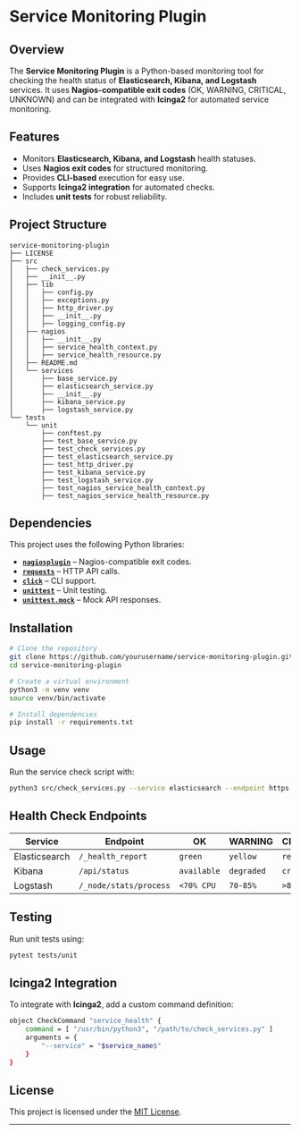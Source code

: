 # Service Monitoring Plugin

## Overview

The **Service Monitoring Plugin** is a Python-based monitoring tool for checking the health status of **Elasticsearch, Kibana, and Logstash** services. It uses **Nagios-compatible exit codes** (OK, WARNING, CRITICAL, UNKNOWN) and can be integrated with **Icinga2** for automated service monitoring.

## Features
- Monitors **Elasticsearch, Kibana, and Logstash** health statuses.
- Uses **Nagios exit codes** for structured monitoring.
- Provides **CLI-based** execution for easy use.
- Supports **Icinga2 integration** for automated checks.
- Includes **unit tests** for robust reliability.

## Project Structure

```
service-monitoring-plugin
├── LICENSE
├── src
│   ├── check_services.py
│   ├── __init__.py
│   ├── lib
│   │   ├── config.py
│   │   ├── exceptions.py
│   │   ├── http_driver.py
│   │   ├── __init__.py
│   │   ├── logging_config.py
│   ├── nagios
│   │   ├── __init__.py
│   │   ├── service_health_context.py
│   │   ├── service_health_resource.py
│   ├── README.md
│   └── services
│       ├── base_service.py
│       ├── elasticsearch_service.py
│       ├── __init__.py
│       ├── kibana_service.py
│       ├── logstash_service.py
└── tests
    └── unit
        ├── conftest.py
        ├── test_base_service.py
        ├── test_check_services.py
        ├── test_elasticsearch_service.py
        ├── test_http_driver.py
        ├── test_kibana_service.py
        ├── test_logstash_service.py
        ├── test_nagios_service_health_context.py
        ├── test_nagios_service_health_resource.py
```

## Dependencies

This project uses the following Python libraries:
- **[`nagiosplugin`](https://pypi.org/project/nagiosplugin/)** – Nagios-compatible exit codes.
- **[`requests`](https://pypi.org/project/requests/)** – HTTP API calls.
- **[`click`](https://pypi.org/project/click/)** – CLI support.
- **[`unittest`](https://docs.python.org/3/library/unittest.html)** – Unit testing.
- **[`unittest.mock`](https://docs.python.org/3/library/unittest.mock.html)** – Mock API responses.

## Installation

```sh
# Clone the repository
git clone https://github.com/yourusername/service-monitoring-plugin.git
cd service-monitoring-plugin

# Create a virtual environment
python3 -m venv venv
source venv/bin/activate

# Install dependencies
pip install -r requirements.txt
```

## Usage

Run the service check script with:
```sh
python3 src/check_services.py --service elasticsearch --endpoint https://localhost:9200 --user elastic --password changeme
```
## Health Check Endpoints

| Service          | Endpoint                  | OK           | WARNING     | CRITICAL   | UNKNOWN       |
|-----------------|--------------------------|-------------|------------|------------|--------------|
| Elasticsearch   | `/_health_report`        | `green`     | `yellow`   | `red`      | `unknown`    |
| Kibana         | `/api/status`            | `available` | `degraded` | `critical` | `unavailable` |
| Logstash       | `/_node/stats/process`   | `<70% CPU`  | `70-85%`   | `>85%`     | `No data`    |

## Testing

Run unit tests using:
```sh
pytest tests/unit
```

## Icinga2 Integration

To integrate with **Icinga2**, add a custom command definition:
```sh
object CheckCommand "service_health" {
    command = [ "/usr/bin/python3", "/path/to/check_services.py" ]
    arguments = {
        "--service" = "$service_name$"
    }
}
```

## License

This project is licensed under the [MIT License](LICENSE).

---